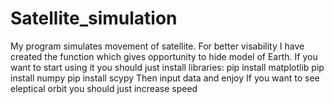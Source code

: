 # Satellite_simulation
My program simulates movement of satellite. For better visability I have created the function which gives opportunity to hide model of Earth.
If you want to start using it you should just install libraries:
pip install matplotlib
pip install numpy
pip install scypy
Then input data and enjoy
If you want to see eleptical orbit you should just increase speed
